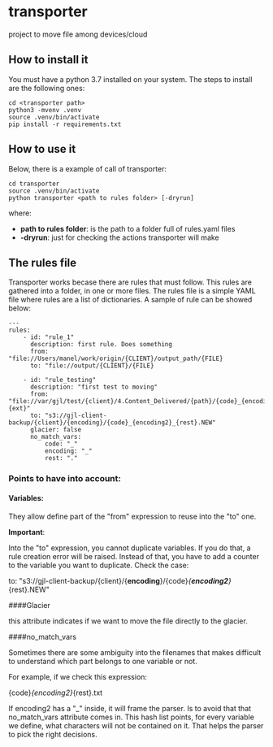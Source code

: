 # transporter
project to move file among devices/cloud

## How to install it
You must have a python 3.7 installed on your system.
The steps to install are the following ones:

    cd <transporter path>
    python3 -mvenv .venv
    source .venv/bin/activate
    pip install -r requirements.txt


## How to use it
Below, there is a example of call of transporter:

    cd transporter
    source .venv/bin/activate
    python transporter <path to rules folder> [-dryrun]

where:
* **path to rules folder**: is the path to a folder full of rules.yaml files
* **-dryrun**: just for checking the actions transporter will make

## The rules file
Transporter works becase there are rules that must follow. This rules are gathered into a folder, in one or more files.
The rules file is a simple YAML file where rules are a list of dictionaries.
A sample of rule can be showed below:

    ---
    rules:
        - id: "rule_1"
          description: first rule. Does something
          from: "file://Users/manel/work/origin/{CLIENT}/output_path/{FILE}
          to: "file://output/{CLIENT}/{FILE}
          
        - id: "rule_testing"
          description: "first test to moving"
          from: "file://var/gjl/test/{client}/4.Content_Delivered/{path}/{code}_{encoding}_{rest}.{ext}"
          to: "s3://gjl-client-backup/{client}/{encoding}/{code}_{encoding2}_{rest}.NEW"
          glacier: false
          no_match_vars:
              code: "_"
              encoding: "_"
              rest: "."


### Points to have into account: 
#### Variables: 
They allow define part of the "from" expression to reuse into the "to" one.

**Important**:

Into the "to" expression, you cannot duplicate variables. If you do that, a rule creation error will be raised.
Instead of that, you have to add a counter to the variable you want to duplicate. Check the case:

to: "s3://gjl-client-backup/{client}/{**encoding**}/{code}_{**encoding2**}_{rest}.NEW"

####Glacier

this attribute indicates if we want to move the file directly to the glacier. 

####no_match_vars

Sometimes there are some ambiguity into the filenames that makes difficult to understand which part belongs to one variable or not. 

For example, if we check this expression: 

{code}_{encoding2}_{rest}.txt 

If encoding2 has a "_" inside, it will frame the parser. Is to avoid that that no_match_vars attribute comes in.
This hash list points, for every variable we define, what characters will not be contained on it. That helps the parser to 
pick the right decisions.


 





